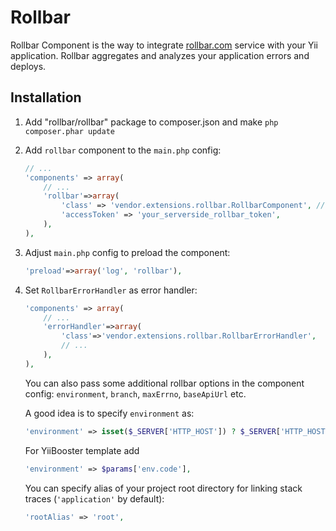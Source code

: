 Rollbar
=========

Rollbar Component is the way to integrate [rollbar.com](http://rollbar.com/) service with your Yii application.
Rollbar aggregates and analyzes your application errors and deploys.

Installation
------------

1. Add "rollbar/rollbar" package to composer.json and make `php composer.phar update`

2. Add `rollbar` component to the `main.php` config:

    ```php
    // ...
    'components' => array(
        // ...
        'rollbar'=>array(
            'class' => 'vendor.extensions.rollbar.RollbarComponent', // adjust path if needed
            'accessToken' => 'your_serverside_rollbar_token',
        ),
    ),
    ```

3. Adjust `main.php` config to preload the component:

    ```php
    'preload'=>array('log', 'rollbar'),
    ```

4. Set `RollbarErrorHandler` as error handler:

    ```php
    'components' => array(
        // ...
        'errorHandler'=>array(
            'class'=>'vendor.extensions.rollbar.RollbarErrorHandler',
            // ...
        ),
    ),
    ```

    You can also pass some additional rollbar options in the component config:
    `environment`, `branch`, `maxErrno`, `baseApiUrl` etc.

    A good idea is to specify `environment` as:

    ```php
    'environment' => isset($_SERVER['HTTP_HOST']) ? $_SERVER['HTTP_HOST'] : 'cli_'.php_uname("n"),
    ```
    
    For YiiBooster template add
    
    ```php
    'environment' => $params['env.code'],
    ```

    You can specify alias of your project root directory for linking stack traces (`'application'` by default):
    ```php
    'rootAlias' => 'root',
    ```
